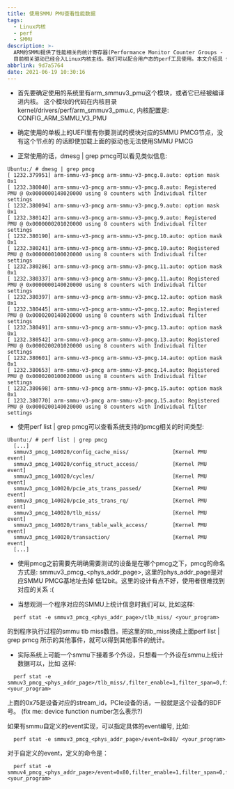 ```yaml
---
title: 使用SMMU PMU查看性能数据
tags:
  - Linux内核
  - perf
  - SMMU
description: >-
  ARM的SMMU提供了性能相关的统计寄存器(Performance Monitor Counter Groups - PMCG)，
  目前相关驱动已经合入Linux内核主线。我们可以配合用户态的perf工具使用。本文介绍具 体的使用方法。
abbrlink: 9d7a5764
date: 2021-06-19 10:30:16
---
```


- 首先要确定使用的系统里有arm_smmuv3_pmu这个模块，或者它已经被编译进内核。
  这个模块的代码在内核目录kernel/drivers/perf/arm_smmuv3_pmu.c, 内核配置是:
  CONFIG_ARM_SMMU_V3_PMU

- 确定使用的单板上的UEFI里有你要测试的模块对应的SMMU PMCG节点，没有这个节点的
  的话即使加载上面的驱动也无法使用SMMU PMCG

- 正常使用的话，dmesg | grep pmcg可以看见类似信息:
```
Ubuntu:/ # dmesg | grep pmcg
[ 1232.379951] arm-smmu-v3-pmcg arm-smmu-v3-pmcg.8.auto: option mask 0x1
[ 1232.380040] arm-smmu-v3-pmcg arm-smmu-v3-pmcg.8.auto: Registered PMU @ 0x0000000148020000 using 8 counters with Individual filter settings
[ 1232.380094] arm-smmu-v3-pmcg arm-smmu-v3-pmcg.9.auto: option mask 0x1
[ 1232.380142] arm-smmu-v3-pmcg arm-smmu-v3-pmcg.9.auto: Registered PMU @ 0x0000000201020000 using 8 counters with Individual filter settings
[ 1232.380190] arm-smmu-v3-pmcg arm-smmu-v3-pmcg.10.auto: option mask 0x1
[ 1232.380241] arm-smmu-v3-pmcg arm-smmu-v3-pmcg.10.auto: Registered PMU @ 0x0000000100020000 using 8 counters with Individual filter settings
[ 1232.380286] arm-smmu-v3-pmcg arm-smmu-v3-pmcg.11.auto: option mask 0x1
[ 1232.380337] arm-smmu-v3-pmcg arm-smmu-v3-pmcg.11.auto: Registered PMU @ 0x0000000140020000 using 8 counters with Individual filter settings
[ 1232.380397] arm-smmu-v3-pmcg arm-smmu-v3-pmcg.12.auto: option mask 0x1
[ 1232.380445] arm-smmu-v3-pmcg arm-smmu-v3-pmcg.12.auto: Registered PMU @ 0x0000200148020000 using 8 counters with Individual filter settings
[ 1232.380491] arm-smmu-v3-pmcg arm-smmu-v3-pmcg.13.auto: option mask 0x1
[ 1232.380542] arm-smmu-v3-pmcg arm-smmu-v3-pmcg.13.auto: Registered PMU @ 0x0000200201020000 using 8 counters with Individual filter settings
[ 1232.380601] arm-smmu-v3-pmcg arm-smmu-v3-pmcg.14.auto: option mask 0x1
[ 1232.380653] arm-smmu-v3-pmcg arm-smmu-v3-pmcg.14.auto: Registered PMU @ 0x0000200100020000 using 8 counters with Individual filter settings
[ 1232.380698] arm-smmu-v3-pmcg arm-smmu-v3-pmcg.15.auto: option mask 0x1
[ 1232.380770] arm-smmu-v3-pmcg arm-smmu-v3-pmcg.15.auto: Registered PMU @ 0x0000200140020000 using 8 counters with Individual filter settings
```

- 使用perf list | grep pmcg可以查看系统支持的pmcg相关的时间类型:
```
Ubuntu:/ # perf list | grep pmcg
  [...]
  smmuv3_pmcg_140020/config_cache_miss/              [Kernel PMU event]
  smmuv3_pmcg_140020/config_struct_access/           [Kernel PMU event]
  smmuv3_pmcg_140020/cycles/                         [Kernel PMU event]
  smmuv3_pmcg_140020/pcie_ats_trans_passed/          [Kernel PMU event]
  smmuv3_pmcg_140020/pcie_ats_trans_rq/              [Kernel PMU event]
  smmuv3_pmcg_140020/tlb_miss/                       [Kernel PMU event]
  smmuv3_pmcg_140020/trans_table_walk_access/        [Kernel PMU event]
  smmuv3_pmcg_140020/transaction/                    [Kernel PMU event]
  [...]
```

- 使用pmcg之前需要先明确需要测试的设备是在哪个pmcg之下，pmcg的命名方式是:
  smmuv3_pmcg_<phys_addr_page>, 这里的phys_addr_page是对应SMMU PMCG基地址去掉
  低12bit。这里的设计有点不好，使用者很难找到对应的关系 :(

- 当想观测一个程序对应的SMMU上统计信息时我们可以, 比如这样:
```
  perf stat -e smmuv3_pmcg_<phys_addr_page>/tlb_miss/ <your_program>
```
  的到程序执行过程的smmu tlb miss数目。把这里的tlb_miss换成上面perf list | grep pmcg
  所示的其他事件，就可以得到其他事件的统计。

- 实际系统上可能一个smmu下接着多个外设，只想看一个外设在smmu上统计数据可以，比如
  这样:
```
  perf stat -e smmuv3_pmcg_<phys_addr_page>/tlb_miss/,filter_enable=1,filter_span=0,filter_stream_id=0x75 <your_program>
```
  上面的0x75是设备对应的stream_id，PCIe设备的话，一般就是这个设备的BDF号。
  (fix me: device function number怎么表示?)

  如果有smmu自定义的event实现，可以指定具体的event编号, 比如:
```
  perf stat -e smmuv3_pmcg_<phys_addr_page>/event=0x80/ <your_program>
```
  对于自定义的event，定义的命令是：
```
  perf stat -e smmuv4_pmcg_<phys_addr_page>/event=0x80,filter_enable=1,filter_span=0,filter_stream_id=0x75/ <your_program>
```
